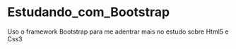 # Estudando_com_Bootstrap
Uso o framework Bootstrap para me adentrar mais no estudo sobre Html5 e Css3
